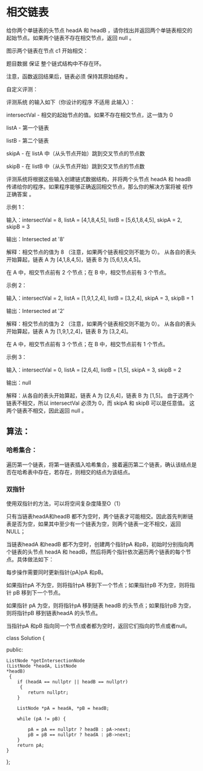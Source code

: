 # 相交链表
给你两个单链表的头节点 headA 和 headB ，请你找出并返回两个单链表相交的起始节点。如果两个链表不存在相交节点，返回 null 。

图示两个链表在节点 c1 开始相交：



题目数据 保证 整个链式结构中不存在环。

注意，函数返回结果后，链表必须 保持其原始结构 。

自定义评测：

评测系统 的输入如下（你设计的程序 不适用 此输入）：

intersectVal - 相交的起始节点的值。如果不存在相交节点，这一值为 0

listA - 第一个链表

listB - 第二个链表

skipA - 在 listA 中（从头节点开始）跳到交叉节点的节点数

skipB - 在 listB 中（从头节点开始）跳到交叉节点的节点数

评测系统将根据这些输入创建链式数据结构，并将两个头节点 headA 和 headB 传递给你的程序。如果程序能够正确返回相交节点，那么你的解决方案将被 视作正确答案 。

 

示例 1：



输入：intersectVal = 8, listA = [4,1,8,4,5], listB = [5,6,1,8,4,5], skipA = 2, skipB = 3

输出：Intersected at '8'

解释：相交节点的值为 8 （注意，如果两个链表相交则不能为 0）。
从各自的表头开始算起，链表 A 为 [4,1,8,4,5]，链表 B 为 [5,6,1,8,4,5]。


在 A 中，相交节点前有 2 个节点；在 B 中，相交节点前有 3 个节点。

示例 2：



输入：intersectVal = 2, listA = [1,9,1,2,4], listB = [3,2,4], skipA = 3, skipB = 1

输出：Intersected at '2'

解释：相交节点的值为 2 （注意，如果两个链表相交则不能为 0）。
从各自的表头开始算起，链表 A 为 [1,9,1,2,4]，链表 B 为 [3,2,4]。

在 A 中，相交节点前有 3 个节点；在 B 中，相交节点前有 1 个节点。

示例 3：



输入：intersectVal = 0, listA = [2,6,4], listB = [1,5], skipA = 3, skipB = 2

输出：null

解释：从各自的表头开始算起，链表 A 为 [2,6,4]，链表 B 为 [1,5]。
由于这两个链表不相交，所以 intersectVal 必须为 0，而 skipA 和 skipB 可以是任意值。
这两个链表不相交，因此返回 null 。
## 算法：
### 哈希集合：
遍历第一个链表，将第一链表插入哈希集合，接着遍历第二个链表，确认该结点是否在哈希表中存在，若存在，则相交的结点为该结点。
### 双指针
使用双指针的方法，可以将空间复杂度降至O（1）

只有当链表headA和headB 都不为空时，两个链表才可能相交。因此首先判断链表是否为空，如果其中至少有一个链表为空，则两个链表一定不相交，返回 NULL；

当链表headA 和headB 都不为空时，创建两个指针pA 和pB，初始时分别指向两个链表的头节点 headA 和 headB，然后将两个指针依次遍历两个链表的每个节点。具体做法如下：

每步操作需要同时更新指针{pA}pA 和pB。

如果指针pA 不为空，则将指针pA 移到下一个节点；如果指针pB 不为空，则将指针 pB 移到下一个节点。

如果指针 pA 为空，则将指针pA 移到链表 headB 的头节点；如果指针pB 为空，则将指针pB 移到链表headA 的头节点。

当指针pA 和pB 指向同一个节点或者都为空时，返回它们指向的节点或者null。

class Solution {

public:

    ListNode *getIntersectionNode
    (ListNode *headA, ListNode 
    *headB)
     {
        if (headA == nullptr || headB == nullptr)
         {
            return nullptr;
        }

        ListNode *pA = headA, *pB = headB;

        while (pA != pB) {
            
            pA = pA == nullptr ? headB : pA->next;
            pB = pB == nullptr ? headA : pB->next;
        }
        return pA;
    }
};


